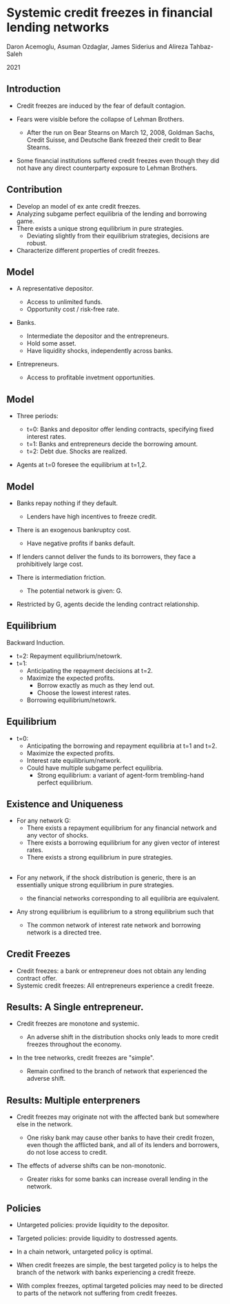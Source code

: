 <!--
theme: gaia
class:
 - invert
headingDivider: 2 
paginate: true
-->

<!--
_class:
 - lead
 - invert
-->

# Systemic credit freezes in financial lending networks

Daron Acemoglu, Asuman Ozdaglar, James Siderius and Alireza Tahbaz-Saleh

2021 

## Introduction
- Credit freezes are induced by the fear of default contagion.
 
- Fears were visible before the collapse of Lehman Brothers.
  - After the run on Bear Stearns on March 12, 2008, Goldman Sachs, Credit Suisse, and Deutsche Bank freezed their credit to Bear Stearns.

- Some financial institutions suffered credit freezes even though they did not have any direct counterparty exposure to Lehman Brothers.
  
## Contribution
- Develop an model of ex ante credit freezes.
- Analyzing subgame perfect equilibria of the lending and borrowing game.
- There exists a unique strong equilibrium in pure strategies.
  - Deviating slightly from their equilibrium strategies, decisions are robust.
- Characterize different properties of credit freezes. 

## Model

- A representative depositor.
  - Access to unlimited funds.
  - Opportunity cost / risk-free rate.
 
- Banks.
  - Intermediate the depositor and the entrepreneurs.
  - Hold some asset. 
  - Have liquidity shocks, independently across banks.

- Entrepreneurs.
  - Access to profitable invetment opportunities.


## Model
- Three periods:
  - t=0: Banks and depositor offer lending contracts, specifying fixed interest rates.
  - t=1: Banks and entrepreneurs decide the borrowing amount.
  - t=2: Debt due. Shocks are realized. 

- Agents at t=0 foresee the equilibrium at t=1,2.

## Model
- Banks repay nothing if they default.
  - Lenders have high incentives to freeze credit.

- There is an exogenous bankruptcy cost.
  - Have negative profits if banks default.
  
- If lenders cannot deliver the funds to its borrowers, they face a prohibitively large cost.
  

- There is intermediation friction.
  - The potential network is given: G.
- Restricted by G, agents decide the lending contract relationship.


## Equilibrium
Backward Induction.
- t=2: Repayment equilibrium/netowrk.
- t=1: 
  - Anticipating the repayment decisions at t=2.
  - Maximize the expected profits. 
    - Borrow exactly as much as they lend out.
    - Choose the lowest interest rates.
  - Borrowing equilibrium/netowrk.

## Equilibrium
- t=0:
  - Anticipating the borrowing and repayment equilibria at t=1 and t=2.
  - Maximize the expected profits.
  - Interest rate equilibrium/network.
  - Could have multiple subgame perfect equilibria.
    - Strong equilibrium: a variant of agent-form trembling-hand perfect equilibrium.




## Existence and Uniqueness
- For any network G:
  - There exists a repayment equilibrium for any financial network and any vector of shocks.
  - There exists a borrowing equilibrium for any given vector of interest rates.
  - There exists a strong equilibrium in pure strategies. 


## 
- For any network, if the shock distribution is generic, there is an essentially unique strong equilibrium in pure strategies.
  - the financial networks corresponding to all equilibria are equivalent.

- Any strong equilibrium is equilibrium to a strong equilibrium such that 
  - The common network of interest rate network and borrowing network is a directed tree.

## Credit Freezes
- Credit freezes: a bank or entrepreneur does not obtain any lending contract offer.
- Systemic credit freezes: All entrepreneurs experience a credit freeze.

<!-- ![](img/use-template.png) -->


## Results: A Single entrepreneur.
- Credit freezes are monotone and systemic.
  - An adverse shift in the distribution shocks only leads to more credit freezes throughout the economy. 

- In the tree networks, credit freezes are "simple".
  -  Remain confined to the branch of network that experienced the adverse shift.
## Results: Multiple enterpreners
- Credit freezes may originate not with the affected bank but somewhere else in the network.
  - One risky bank may cause other banks to have their credit frozen, even though the afflicted bank, and all of its lenders and borrowers, do not lose access to credit.

- The effects of adverse shifts can be non-monotonic.
  - Greater risks for some banks can increase overall lending in the network.

## Policies
- Untargeted policies: provide liquidity to the depositor.
- Targeted policies: provide liquidity to dostressed agents.

- In a chain network, untargeted policy is optimal.
- When credit freezes are simple, the best targeted policy is to helps the branch of the network with banks experiencing a credit freeze.
- With complex freezes, optimal targeted policies may need to be directed to parts of the network not suffering from credit freezes.
